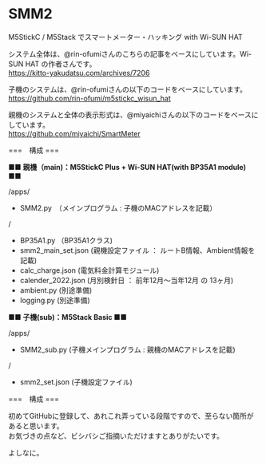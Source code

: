 # SMM2
M5StickC / M5Stack でスマートメーター・ハッキング with Wi-SUN HAT

システム全体は、@rin-ofumiさんのこちらの記事をベースにしています。Wi-SUN HAT の作者さんです。<br>
https://kitto-yakudatsu.com/archives/7206

子機のシステムは、@rin-ofumiさんの以下のコードをベースにしています。</br>
https://github.com/rin-ofumi/m5stickc_wisun_hat

親機のシステムと全体の表示形式は、@miyaichiさんの以下のコードをベースにしています。</br>
https://github.com/miyaichi/SmartMeter

===　構成 ===

**■■ 親機（main)：M5StickC Plus + Wi-SUN HAT(with BP35A1 module) ■■**

/apps/

- SMM2.py　（メインプログラム : 子機のMACアドレスを記載）

/

- BP35A1.py （BP35A1クラス)
- smm2_main_set.json (親機設定ファイル ： ルートB情報、Ambient情報を記載)
- calc_charge.json (電気料金計算モジュール)
- calender_2022.json (月別検針日 ： 前年12月〜当年12月 の 13ヶ月)
- ambient.py (別途準備)
- logging.py (別途準備)

**■■ 子機(sub)：M5Stack Basic ■■**

/apps/

- SMM2_sub.py (子機メインプログラム : 親機のMACアドレスを記載)

/

- smm2_set.json (子機設定ファイル)

===　構成 ===

初めてGitHubに登録して、あれこれ弄っている段階ですので、至らない箇所があると思います。</br>
お気づきの点など、ビシバシご指摘いただけますとありがたいです。</br>

よしなに。
